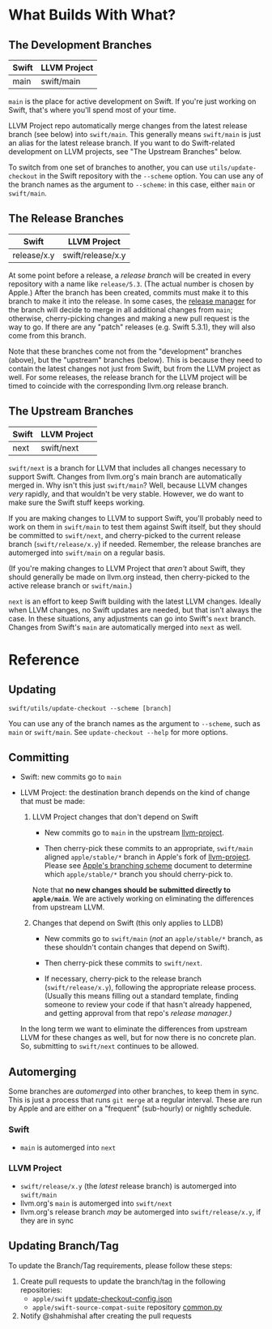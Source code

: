 # What Builds With What?

## The Development Branches

| Swift  | LLVM Project
| ------ | ------------
| main   | swift/main

`main` is the place for active development on Swift. If you're just working on Swift, that's where you'll spend most of your time.

LLVM Project repo automatically merge changes from the latest release branch (see below) into `swift/main`. This generally means `swift/main` is just an alias for the latest release branch. If you want to do Swift-related development on LLVM projects, see "The Upstream Branches" below.

To switch from one set of branches to another, you can use `utils/update-checkout` in the Swift repository with the `--scheme` option. You can use any of the branch names as the argument to `--scheme`: in this case, either `main` or `swift/main`.

  [release manager]: https://swift.org/blog/5-2-release-process/
  [lldb]: http://lldb.llvm.org


## The Release Branches

| Swift       | LLVM Project
| ----------- | -----------------
| release/x.y | swift/release/x.y

At some point before a release, a *release branch* will be created in every repository with a name like `release/5.3`. (The actual number is chosen by Apple.) After the branch has been created, commits must make it to this branch to make it into the release. In some cases, the [release manager][] for the branch will decide to merge in all additional changes from `main`; otherwise, cherry-picking changes and making a new pull request is the way to go. If there are any "patch" releases (e.g. Swift 5.3.1), they will also come from this branch.

Note that these branches come not from the "development" branches (above), but the "upstream" branches (below). This is because they need to contain the latest changes not just from Swift, but from the LLVM project as well. For some releases, the release branch for the LLVM project will be timed to coincide with the corresponding llvm.org release branch.


## The Upstream Branches

| Swift       | LLVM Project
| ----------- | -----------------
| next        | swift/next

`swift/next` is a branch for LLVM that includes all changes necessary to support Swift. Changes from llvm.org's main branch are automatically merged in. Why isn't this just `swift/main`? Well, because LLVM changes *very* rapidly, and that wouldn't be very stable. However, we do want to make sure the Swift stuff keeps working.

If you are making changes to LLVM to support Swift, you'll probably need to work on them in `swift/main` to test them against Swift itself, but they should be committed to `swift/next`, and cherry-picked to the current release branch (`swift/release/x.y`) if needed. Remember, the release branches are automerged into `swift/main` on a regular basis.

(If you're making changes to LLVM Project that *aren't* about Swift, they should generally be made on llvm.org instead, then cherry-picked to the active release branch or `swift/main`.)

`next` is an effort to keep Swift building with the latest LLVM changes. Ideally when LLVM changes, no Swift updates are needed, but that isn't always the case. In these situations, any adjustments can go into Swift's `next` branch. Changes from Swift's `main` are automatically merged into `next` as well.


# Reference

## Updating

```
swift/utils/update-checkout --scheme [branch]
```

You can use any of the branch names as the argument to `--scheme`, such as `main` or `swift/main`. See `update-checkout --help` for more options.

## Committing

- Swift: new commits go to `main`

- LLVM Project: the destination branch depends on the kind of change that must be made:

  1) LLVM Project changes that don't depend on Swift
  
     - New commits go to `main` in the upstream [llvm-project](https://github.com/llvm/llvm-project).

     - Then cherry-pick these commits to an appropriate, `swift/main` aligned `apple/stable/*` branch in Apple's fork of [llvm-project](https://github.com/apple/llvm-project). Please see [Apple's branching scheme](https://github.com/apple/llvm-project/blob/apple/main/apple-docs/AppleBranchingScheme.md) document to determine which `apple/stable/*` branch you should cherry-pick to.
  
     Note that **no new changes should be submitted directly to `apple/main`**. We are actively working on eliminating the differences from upstream LLVM.

  2) Changes that depend on Swift (this only applies to LLDB)
     - New commits go to `swift/main` (_not_ an `apple/stable/*` branch, as these shouldn't contain changes that depend on Swift).

     - Then cherry-pick these commits to `swift/next`.

     - If necessary, cherry-pick to the release branch (`swift/release/x.y`), following the appropriate release process. (Usually this means filling out a standard template, finding someone to review your code if that hasn't already happened, and getting approval from that repo's *release manager.)*

  In the long term we want to eliminate the differences from upstream LLVM for these changes as well, but for now there is no concrete plan. So, submitting to `swift/next` continues to be allowed.

## Automerging

Some branches are *automerged* into other branches, to keep them in sync. This is just a process that runs `git merge` at a regular interval. These are run by Apple and are either on a "frequent" (sub-hourly) or nightly schedule.

### Swift
- `main` is automerged into `next`

### LLVM Project
- `swift/release/x.y` (the *latest* release branch) is automerged into `swift/main`
- llvm.org's `main` is automerged into `swift/next`
- llvm.org's release branch *may* be automerged into `swift/release/x.y`, if they are in sync


## Updating Branch/Tag

To update the Branch/Tag requirements, please follow these steps:

  1. Create pull requests to update the branch/tag in the following repositories:
     - `apple/swift` [update-checkout-config.json](https://github.com/apple/swift/blob/main/utils/update_checkout/update-checkout-config.json)
     - `apple/swift-source-compat-suite` repository [common.py](https://github.com/apple/swift-source-compat-suite/blob/main/common.py)
  1. Notify @shahmishal after creating the pull requests
